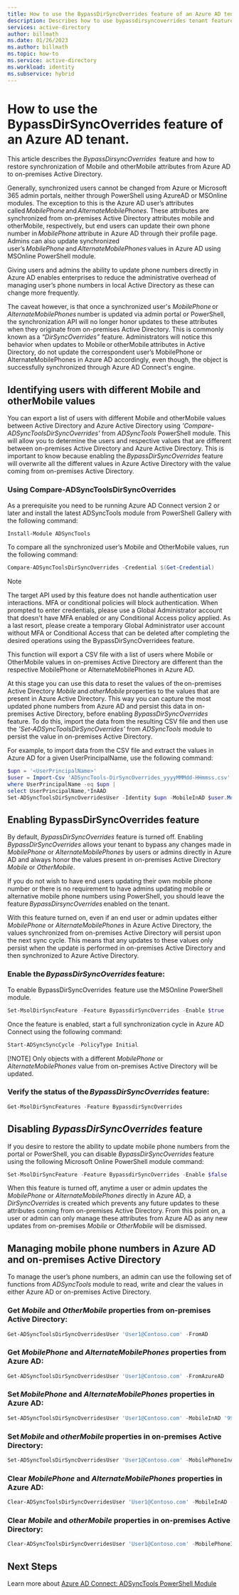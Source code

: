 ```yaml
---
title: How to use the BypassDirSyncOverrides feature of an Azure AD tenant
description: Describes how to use bypassdirsyncoverrides tenant feature to restore synchronization of Mobile and OtherMobile attributes from on-premises Active Directory.
services: active-directory
author: billmath
ms.date: 01/26/2023
ms.author: billmath
ms.topic: how-to
ms.service: active-directory
ms.workload: identity
ms.subservice: hybrid
---
```


# How to use the BypassDirSyncOverrides feature of an Azure AD tenant.

This article describes the _BypassDirsyncOverrides_  feature and how to restore synchronization of Mobile and otherMobile attributes from Azure AD to on-premises Active Directory.

Generally, synchronized users cannot be changed from Azure or Microsoft 365 admin portals, neither through PowerShell using AzureAD or MSOnline modules. The exception to this is the Azure AD user’s attributes called _MobilePhone_ and _AlternateMobilePhones_. These attributes are synchronized from on-premises Active Directory attributes mobile and otherMobile, respectively, but end users can update their own phone number in _MobilePhone_ attribute in Azure AD through their profile page. Admins can also update synchronized user’s _MobilePhone_ and _AlternateMobilePhones_ values in Azure AD using MSOnline PowerShell module.  

Giving users and admins the ability to update phone numbers directly in Azure AD enables enterprises to reduce the administrative overhead of managing user’s phone numbers in local Active Directory as these can change more frequently.

The caveat however, is that once a synchronized user's _MobilePhone_ or _AlternateMobilePhones_ number is updated via admin portal or PowerShell, the synchronization API will no longer honor updates to these attributes when they originate from on-premises Active Directory. This is commonly known as a _“DirSyncOverrides”_ feature. Administrators will notice this behavior when updates to Mobile or otherMobile attributes in Active Directory, do not update the correspondent user’s MobilePhone or AlternateMobilePhones in Azure AD accordingly, even though, the object is successfully synchronized through Azure AD Connect's engine.

## Identifying users with different Mobile and otherMobile values

You can export a list of users with different Mobile and otherMobile values between Active Directory and Azure Active Directory using _‘Compare-ADSyncToolsDirSyncOverrides’_ from _ADSyncTools_ PowerShell module. This will allow you to determine the users and respective values that are different between on-premises Active Directory and Azure Active Directory. This is important to know because enabling the _BypassDirSyncOverrides_ feature will overwrite all the different values in Azure Active Directory with the value coming from on-premises Active Directory.

### Using Compare-ADSyncToolsDirSyncOverrides

As a prerequisite you need to be running Azure AD Connect version 2 or later and install the latest ADSyncTools module from PowerShell Gallery with the following command:

```powershell
Install-Module ADSyncTools 
```

To compare all the synchronized user’s Mobile and OtherMobile values, run the following command:

```powershell
Compare-ADSyncToolsDirSyncOverrides -Credential $(Get-Credential) 
```

>[!NOTE]
> The target API used by this feature does not handle authentication user interactions. MFA or conditional policies will block authentication. When prompted to enter credentials, please use a Global Administrator account that doesn't have MFA enabled or any Conditional Access policy applied. As a last resort, please create a temporary Global Administrator user account without MFA or Conditional Access that can be deleted after completing the desired operations using the BypassDirSyncOverridees feature.

This function will export a CSV file with a list of users where Mobile or OtherMobile values in on-premises Active Directory are different than the respective MobilePhone or AlternateMobilePhones in Azure AD.

At this stage you can use this data to reset the values of the on-premises Active Directory _Mobile_ and _otherMobile_ properties to the values that are present in Azure Active Directory. This way you can capture the most updated phone numbers from Azure AD and persist this data in on-premises Active Directory, before enabling _BypassDirSyncOverrides_ feature. To do this, import the data from the resulting CSV file and then use the _'Set-ADSyncToolsDirSyncOverrides'_ from _ADSyncTools_ module to persist the value in on-premises Active Directory.

For example, to import data from the CSV file and extract the values in Azure AD for a given UserPrincipalName, use the following command:

```powershell
$upn = '<UserPrincipalName>' 
$user = Import-Csv 'ADSyncTools-DirSyncOverrides_yyyyMMMdd-HHmmss.csv' | 
where UserPrincipalName -eq $upn | 
select UserPrincipalName,*InAAD  
Set-ADSyncToolsDirSyncOverridesUser -Identity $upn -MobileInAD $user.MobileInAAD
```

## Enabling BypassDirSyncOverrides feature

By default, _BypassDirSyncOverrides_ feature is turned off. Enabling _BypassDirSyncOverrides_ allows your tenant to bypass any changes made in _MobilePhone_ or _AlternateMobilePhones_ by users or admins directly in Azure AD and always honor the values present in on-premises Active Directory _Mobile_ or _OtherMobile_.

If you do not wish to have end users updating their own mobile phone number or there is no requirement to have admins updating mobile or alternative mobile phone numbers using PowerShell, you should leave the feature _BypassDirsyncOverrides_ enabled on the tenant.  

With this feature turned on, even if an end user or admin updates either _MobilePhone_ or _AlternateMobilePhones_ in Azure Active Directory, the values synchronized from on-premises Active Directory will persist upon the next sync cycle. This means that any updates to these values only persist when the update is performed in on-premises Active Directory and then synchronized to Azure Active Directory.

### Enable the _BypassDirSyncOverrides_ feature:

To enable BypassDirSyncOverrides  feature use the MSOnline PowerShell module.

```powershell
Set-MsolDirSyncFeature -Feature BypassdirSyncOverrides -Enable $true
```

Once the feature is enabled, start a full synchronization cycle in Azure AD Connect using the following command:

```powershell
Start-ADSyncSyncCycle -PolicyType Initial
```

[!NOTE] Only objects with a different _MobilePhone_ or _AlternateMobilePhones_ value from on-premises Active Directory will be updated.

### Verify the status of the _BypassDirSyncOverrides_ feature:

```powershell
Get-MsolDirSyncFeatures -Feature BypassdirSyncOverrides 
```

## Disabling _BypassDirSyncOverrides_ feature

If you desire to restore the ability to update mobile phone numbers from the portal or PowerShell, you can disable _BypassDirSyncOverrides_ feature using the following Microsoft Online PowerShell module command:

```powershell
Set-MsolDirSyncFeature -Feature BypassdirSyncOverrides -Enable $false
```

When this feature is turned off, anytime a user or admin updates the _MobilePhone_ or _AlternateMobilePhones_ directly in Azure AD, a _DirSyncOverrides_ is created which prevents any future updates to these attributes coming from on-premises Active Directory. From this point on, a user or admin can only manage these attributes from Azure AD as any new updates from on-premises _Mobile_ or _OtherMobile_ will be dismissed.

## Managing mobile phone numbers in Azure AD and on-premises Active Directory

To manage the user’s phone numbers, an admin can use the following set of functions from _ADSyncTools_ module to read, write and clear the values in either Azure AD or on-premises Active Directory.

### Get _Mobile_ and _OtherMobile_ properties from on-premises Active Directory:

```powershell
Get-ADSyncToolsDirSyncOverridesUser 'User1@Contoso.com' -FromAD
```

### Get _MobilePhone_ and _AlternateMobilePhones_ properties from Azure AD:

```powershell
Get-ADSyncToolsDirSyncOverridesUser 'User1@Contoso.com' -FromAzureAD
```

### Set _MobilePhone_ and _AlternateMobilePhones_ properties in Azure AD:

```powershell
Set-ADSyncToolsDirSyncOverridesUser 'User1@Contoso.com' -MobileInAD '999888777'  -OtherMobileInAD '0987654','1234567'
```

### Set _Mobile_ and _otherMobile_ properties in on-premises Active Directory:

```powershell
Set-ADSyncToolsDirSyncOverridesUser 'User1@Contoso.com' -MobilePhoneInAAD '999888777' -AlternateMobilePhonesInAAD '0987654','1234567'
```

### Clear _MobilePhone_ and _AlternateMobilePhones_ properties in Azure AD:

```powershell
Clear-ADSyncToolsDirSyncOverridesUser 'User1@Contoso.com' -MobileInAD -OtherMobileInAD
```

### Clear _Mobile_ and _otherMobile_ properties in on-premises Active Directory:

```powershell
Clear-ADSyncToolsDirSyncOverridesUser 'User1@Contoso.com' -MobilePhoneInAAD -AlternateMobilePhonesInAAD
```

## Next Steps

Learn more about [Azure AD Connect: ADSyncTools PowerShell Module](reference-connect-adsynctools.md)

